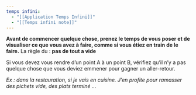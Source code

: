 ```yaml
---
temps infini:
  - "[[Application Temps Infini]]"
  - "[[Temps infini note]]"
---
```



**Avant de commencer quelque chose, prenez le temps de vous poser et de visualiser ce que vous avez à faire, comme si vous étiez en train de le faire.**
La règle du : **pas de tout a vide**

Si vous devez vous rendre d’un point A à un point B, vérifiez qu’il n’y a pas quelque chose que vous deviez emmener pour gagner un aller-retour.

*Ex : dans la restauration, si je vais en cuisine. J’en profite pour ramasser des pichets vide, des plats terminé …*

